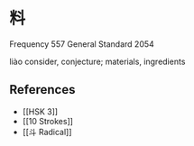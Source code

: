 # 料
Frequency 557
General Standard 2054

liào
consider, conjecture; materials, ingredients

## References
- [[HSK 3]]
- [[10 Strokes]]
- [[斗 Radical]]